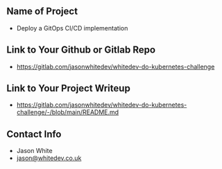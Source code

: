 ## Name of Project 
* Deploy a GitOps CI/CD implementation

## Link to Your Github or Gitlab Repo
* https://gitlab.com/jasonwhitedev/whitedev-do-kubernetes-challenge

## Link to Your Project Writeup
* https://gitlab.com/jasonwhitedev/whitedev-do-kubernetes-challenge/-/blob/main/README.md

## Contact Info
* Jason White
* jason@whitedev.co.uk
